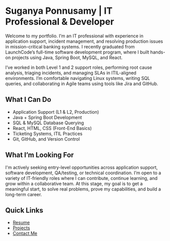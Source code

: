 # Suganya Ponnusamy | IT Professional & Developer

Welcome to my portfolio. I’m an IT professional with experience in application support, incident management, and resolving production issues in mission-critical banking systems. I recently graduated from LaunchCode’s full-time software development program, where I built hands-on projects using Java, Spring Boot, MySQL, and React.

I’ve worked in both Level 1 and 2 support roles, performing root cause analysis, triaging incidents, and managing SLAs in ITIL-aligned environments. I’m comfortable navigating Linux systems, writing SQL queries, and collaborating in Agile teams using tools like Jira and GitHub.

## What I Can Do
- Application Support (L1 & L2, Production)
- Java + Spring Boot Development
- SQL & MySQL Database Querying
- React, HTML, CSS (Front-End Basics)
- Ticketing Systems, ITIL Practices
- Git, GitHub, and Version Control

## What I’m Looking For
I'm actively seeking entry-level opportunities across application support, software development, QA/testing, or technical coordination. I’m open to a variety of IT-friendly roles where I can contribute, continue learning, and grow within a collaborative team. At this stage, my goal is to get a meaningful start, to solve real problems, prove my capabilities, and build a long-term career.

## Quick Links
- [Resume](resume)
- [Projects](projects)
- [Contact Me](contact)
